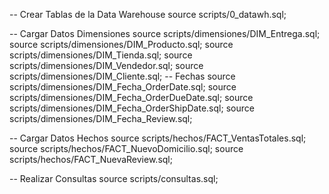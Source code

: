 
-- Crear Tablas de la Data Warehouse
source scripts/0_datawh.sql;

-- Cargar Datos Dimensiones
source scripts/dimensiones/DIM_Entrega.sql;
source scripts/dimensiones/DIM_Producto.sql;
source scripts/dimensiones/DIM_Tienda.sql;
source scripts/dimensiones/DIM_Vendedor.sql;
source scripts/dimensiones/DIM_Cliente.sql;
-- Fechas 
source scripts/dimensiones/DIM_Fecha_OrderDate.sql;
source scripts/dimensiones/DIM_Fecha_OrderDueDate.sql;
source scripts/dimensiones/DIM_Fecha_OrderShipDate.sql;
source scripts/dimensiones/DIM_Fecha_Review.sql;


-- Cargar Datos Hechos
source scripts/hechos/FACT_VentasTotales.sql;
source scripts/hechos/FACT_NuevoDomicilio.sql;
source scripts/hechos/FACT_NuevaReview.sql;


-- Realizar Consultas
source scripts/consultas.sql;
